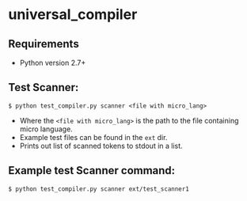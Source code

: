 universal_compiler
==================

Requirements
------------
- Python version 2.7+


Test Scanner:
-------------

`$ python test_compiler.py scanner <file with micro_lang>`

- Where the `<file with micro_lang>` is the path to the file containing micro language.
- Example test files can be found in the `ext` dir.
- Prints out list of scanned tokens to stdout in a list.

Example test Scanner command:
-----------------------------

`$ python test_compiler.py scanner ext/test_scanner1`
